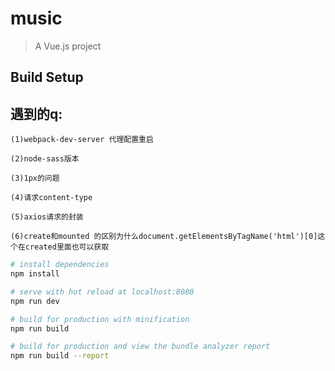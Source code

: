 # music

> A Vue.js project

## Build Setup

## 遇到的q:
    (1)webpack-dev-server 代理配置重启
    
    (2)node-sass版本

    (3)1px的问题

    (4)请求content-type

    (5)axios请求的封装

    (6)create和mounted 的区别为什么document.getElementsByTagName('html')[0]这个在created里面也可以获取

``` bash
# install dependencies
npm install

# serve with hot reload at localhost:8080
npm run dev

# build for production with minification
npm run build

# build for production and view the bundle analyzer report
npm run build --report

